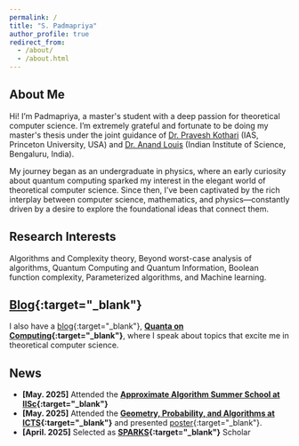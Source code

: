 ```yaml
---
permalink: /
title: "S. Padmapriya"
author_profile: true
redirect_from: 
  - /about/
  - /about.html
---
```


## About Me

Hi! I’m Padmapriya, a master's student with a deep passion for theoretical computer science. I’m extremely grateful and fortunate to be doing my master's thesis under the joint guidance of [Dr. Pravesh Kothari](https://www.cs.princeton.edu/~kothari/) (IAS, Princeton University, USA) and [Dr. Anand Louis](https://www.csa.iisc.ac.in/~anandl/) (Indian Institute of Science, Bengaluru, India).

My journey began as an undergraduate in physics, where an early curiosity about quantum computing sparked my interest in the elegant world of theoretical computer science. Since then, I’ve been captivated by the rich interplay between computer science, mathematics, and physics—constantly driven by a desire to explore the foundational ideas that connect them.

## Research Interests

Algorithms and Complexity theory, Beyond worst-case analysis of algorithms, Quantum Computing and Quantum Information, Boolean function complexity, Parameterized algorithms, and Machine learning. 

## [Blog](https://o-qcblog.github.io/){:target="_blank"}

I also have a [blog](https://o-qcblog.github.io/){:target="_blank"}, **[Quanta on Computing](https://o-qcblog.github.io/){:target="_blank"}**, where I speak about topics that excite me in theoretical computer science.

## News

- **[May. 2025]** Attended the **[Approximate Algorithm Summer School at IISc](https://algo.csa.iisc.ac.in/summerschool_25/index.html){:target="_blank"}**
- **[May. 2025]** Attended the **[Geometry, Probability, and Algorithms at ICTS](https://www.icts.res.in/discussion-meeting/gpa25){:target="_blank"}** and presented [poster](https://drive.google.com/file/d/1gGBCYK_K3BSqXaUFnpw32lVEd-hNLex2/view?usp=sharing){:target="_blank"}.
- **[April. 2025]** Selected as **[SPARKS](https://www.csa.iisc.ac.in/sparks-programme/){:target="_blank"}** Scholar
